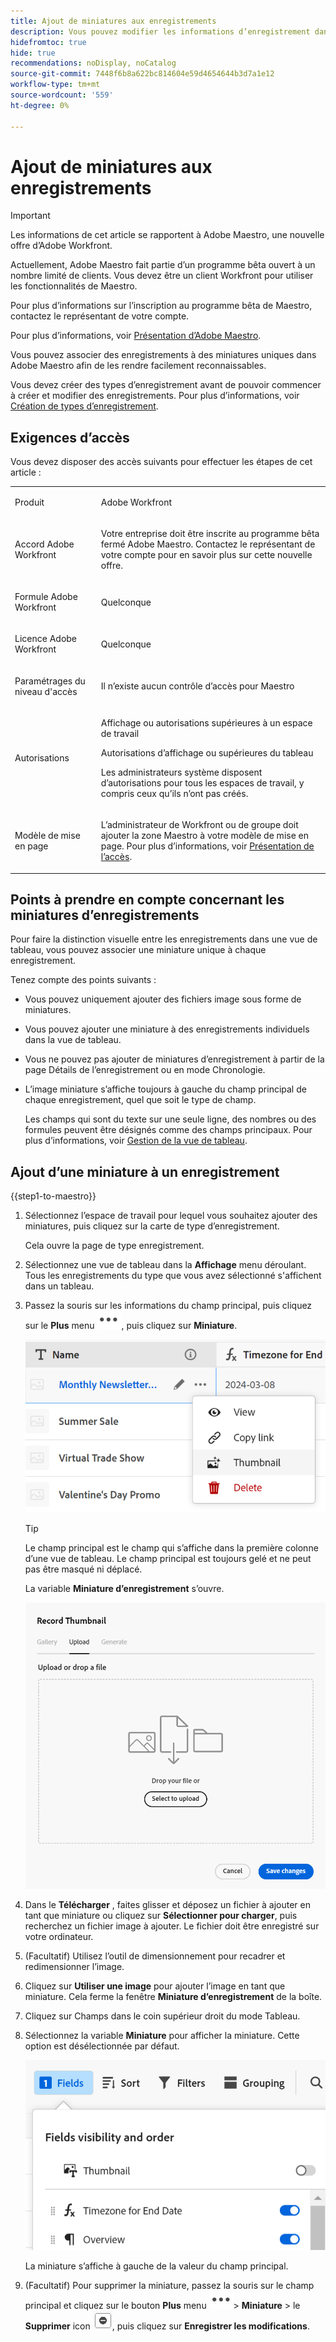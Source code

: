 ```yaml
---
title: Ajout de miniatures aux enregistrements
description: Vous pouvez modifier les informations d’enregistrement dans Adobe Maestro et associer chaque enregistrement à des miniatures individuelles afin de les rendre facilement reconnaissables.
hidefromtoc: true
hide: true
recommendations: noDisplay, noCatalog
source-git-commit: 7448f6b8a622bc814604e59d4654644b3d7a1e12
workflow-type: tm+mt
source-wordcount: '559'
ht-degree: 0%

---
```


<!--update the metadata with real information-->

# Ajout de miniatures aux enregistrements

>[!IMPORTANT]
>
>Les informations de cet article se rapportent à Adobe Maestro, une nouvelle offre d’Adobe Workfront.
>
>Actuellement, Adobe Maestro fait partie d’un programme bêta ouvert à un nombre limité de clients. Vous devez être un client Workfront pour utiliser les fonctionnalités de Maestro.
>
>Pour plus d’informations sur l’inscription au programme bêta de Maestro, contactez le représentant de votre compte.
>
>Pour plus d’informations, voir [Présentation d’Adobe Maestro](../maestro-overview.md).

Vous pouvez associer des enregistrements à des miniatures uniques dans Adobe Maestro afin de les rendre facilement reconnaissables.

Vous devez créer des types d’enregistrement avant de pouvoir commencer à créer et modifier des enregistrements.
Pour plus d’informations, voir [Création de types d’enregistrement](../architecture/create-record-types.md).

## Exigences d’accès

<!--************double-check permissions here - asking Isk and Lilit what permissions users need for adding thumbnails-->

Vous devez disposer des accès suivants pour effectuer les étapes de cet article :

<table style="table-layout:auto">
 <col>
 </col>
 <col>
 </col>
 <tbody>
    <tr>
<tr>
<td>
   <p> Produit</p> </td>
   <td>
   <p> Adobe Workfront</p> </td>
  </tr>  
 <td role="rowheader"><p>Accord Adobe Workfront</p></td>
   <td>
<p>Votre entreprise doit être inscrite au programme bêta fermé Adobe Maestro. Contactez le représentant de votre compte pour en savoir plus sur cette nouvelle offre. </p>
   </td>
  </tr>
  <tr>
   <td role="rowheader"><p>Formule Adobe Workfront</p></td>
   <td>
<p>Quelconque</p>
   </td>
  </tr>
  <tr>
   <td role="rowheader"><p>Licence Adobe Workfront</p></td>
   <td>
   <p>Quelconque</p> 
  </td>
  </tr>

<tr>
   <td role="rowheader"><p>Paramétrages du niveau d'accès</p></td>
   <td> <p>Il n’existe aucun contrôle d’accès pour Maestro </p>  
</td>
  </tr>
<tr>
   <td role="rowheader"><p>Autorisations</p></td>
   <td> <p>Affichage ou autorisations supérieures à un espace de travail </p>  
   <p>Autorisations d’affichage ou supérieures du tableau </p> 
   <p>Les administrateurs système disposent d’autorisations pour tous les espaces de travail, y compris ceux qu’ils n’ont pas créés.</p>
</td>
  </tr>
<tr>
   <td role="rowheader"><p>Modèle de mise en page</p></td>
   <td> <p>L’administrateur de Workfront ou de groupe doit ajouter la zone Maestro à votre modèle de mise en page. Pour plus d’informations, voir <a href="../access/access-overview.md">Présentation de l’accès</a>. </p>  
</td>
  </tr>

</tbody>
</table>


## Points à prendre en compte concernant les miniatures d’enregistrements

Pour faire la distinction visuelle entre les enregistrements dans une vue de tableau, vous pouvez associer une miniature unique à chaque enregistrement.

Tenez compte des points suivants :

* Vous pouvez uniquement ajouter des fichiers image sous forme de miniatures.
* Vous pouvez ajouter une miniature à des enregistrements individuels dans la vue de tableau.
* Vous ne pouvez pas ajouter de miniatures d’enregistrement à partir de la page Détails de l’enregistrement ou en mode Chronologie.
* L’image miniature s’affiche toujours à gauche du champ principal de chaque enregistrement, quel que soit le type de champ.

  Les champs qui sont du texte sur une seule ligne, des nombres ou des formules peuvent être désignés comme des champs principaux.
Pour plus d’informations, voir [Gestion de la vue de tableau](/help/quicksilver/maestro/views/manage-the-table-view.md).

<!--above: when you know exactly what type of files are allowed, add the exact extensions above-->

## Ajout d’une miniature à un enregistrement

{{step1-to-maestro}}

1. Sélectionnez l’espace de travail pour lequel vous souhaitez ajouter des miniatures, puis cliquez sur la carte de type d’enregistrement.

   Cela ouvre la page de type enregistrement.
1. Sélectionnez une vue de tableau dans la **Affichage** menu déroulant. Tous les enregistrements du type que vous avez sélectionné s&#39;affichent dans un tableau.
1. Passez la souris sur les informations du champ principal, puis cliquez sur le **Plus** menu ![](assets/more-menu.png), puis cliquez sur **Miniature**.

   ![](assets/record-more-menu-expanded.png)

   >[!TIP]
   >
   >   Le champ principal est le champ qui s’affiche dans la première colonne d’une vue de tableau. Le champ principal est toujours gelé et ne peut pas être masqué ni déplacé.

   La variable **Miniature d’enregistrement** s’ouvre.

   ![](assets/record-thumbnail-box-for-upload.png)

   <!--update screen shot with correct casing-->

1. Dans le **Télécharger** , faites glisser et déposez un fichier à ajouter en tant que miniature ou cliquez sur **Sélectionner pour charger**, puis recherchez un fichier image à ajouter. Le fichier doit être enregistré sur votre ordinateur.
1. (Facultatif) Utilisez l’outil de dimensionnement pour recadrer et redimensionner l’image.
1. Cliquez sur **Utiliser une image** pour ajouter l’image en tant que miniature.
Cela ferme la fenêtre **Miniature d’enregistrement** de la boîte.
1. Cliquez sur Champs dans le coin supérieur droit du mode Tableau.
1. Sélectionnez la variable **Miniature** pour afficher la miniature. Cette option est désélectionnée par défaut.

   ![](assets/thumbnail-toggle-in-fields-menu-deselected.png)

   La miniature s’affiche à gauche de la valeur du champ principal.
1. (Facultatif) Pour supprimer la miniature, passez la souris sur le champ principal et cliquez sur le bouton **Plus** menu ![](assets/more-menu.png)> **Miniature** > le **Supprimer** icon ![](assets/remove-image-icon.png), puis cliquez sur **Enregistrer les modifications**.
